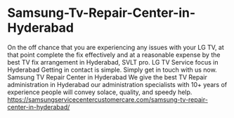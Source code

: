 # Samsung-Tv-Repair-Center-in-Hyderabad
 On the off chance that you are experiencing any issues with your LG TV, at that point complete the fix effectively and at a reasonable expense by the best TV fix arrangement in Hyderabad, SVLT pro. LG TV Service focus in Hyderabad Getting in contact is simple. Simply get in touch with us now. Samsung TV Repair Center in Hyderabad We give the best TV Repair administration in Hyderabad our administration specialists with 10+ years of experience people will convey solace, quality, and speedy help.  https://samsungservicecentercustomercare.com/samsung-tv-repair-center-in-hyderabad/
